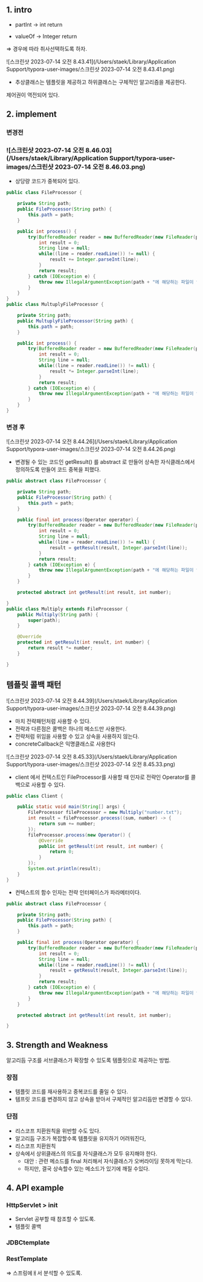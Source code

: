 ## 1. intro

- partInt → int return

- valueOf → Integer return

⇒ 경우에 따라 취사선택하도록 하자.

![스크린샷 2023-07-14 오전 8.43.41](/Users/staek/Library/Application Support/typora-user-images/스크린샷 2023-07-14 오전 8.43.41.png)

- 추상클래스는 템플릿을 제공하고 하위클래스는 구체적인 알고리즘을 제공한다.

제어권이 역전되어 있다.



## 2. implement

### 변경전

### ![스크린샷 2023-07-14 오전 8.46.03](/Users/staek/Library/Application Support/typora-user-images/스크린샷 2023-07-14 오전 8.46.03.png) 



- 상당량 코드가 중복되어 있다.

```java
public class FileProcessor {

    private String path;
    public FileProcessor(String path) {
        this.path = path;
    }

    public int process() {
        try(BufferedReader reader = new BufferedReader(new FileReader(path))) {
            int result = 0;
            String line = null;
            while((line = reader.readLine()) != null) {
                result += Integer.parseInt(line);
            }
            return result;
        } catch (IOException e) {
            throw new IllegalArgumentException(path + "에 해당하는 파일이 없습니다.", e);
        }
    }
}
public class MultuplyFileProcessor {

    private String path;
    public MultuplyFileProcessor(String path) {
        this.path = path;
    }

    public int process() {
        try(BufferedReader reader = new BufferedReader(new FileReader(path))) {
            int result = 0;
            String line = null;
            while((line = reader.readLine()) != null) {
                result *= Integer.parseInt(line);
            }
            return result;
        } catch (IOException e) {
            throw new IllegalArgumentException(path + "에 해당하는 파일이 없습니다.", e);
        }
    }
}
```

### 변경 후

![스크린샷 2023-07-14 오전 8.44.26](/Users/staek/Library/Application Support/typora-user-images/스크린샷 2023-07-14 오전 8.44.26.png)



- 변경될 수 있는 코드인 getResult() 를 abstract 로 만들어 상속한 자식클래스에서 정의하도록 만들어 코드 중복을 피했다.

```java
public abstract class FileProcessor {

    private String path;
    public FileProcessor(String path) {
        this.path = path;
    }

    public final int process(Operator operator) {
        try(BufferedReader reader = new BufferedReader(new FileReader(path))) {
            int result = 0;
            String line = null;
            while((line = reader.readLine()) != null) {
                result = getResult(result, Integer.parseInt(line));
            }
            return result;
        } catch (IOException e) {
            throw new IllegalArgumentException(path + "에 해당하는 파일이 없습니다.", e);
        }
    }

    protected abstract int getResult(int result, int number);

}
public class Multiply extends FileProcessor {
    public Multiply(String path) {
        super(path);
    }

    @Override
    protected int getResult(int result, int number) {
        return result *= number;
    }

}
```



## 템플릿 콜백 패턴

![스크린샷 2023-07-14 오전 8.44.39](/Users/staek/Library/Application Support/typora-user-images/스크린샷 2023-07-14 오전 8.44.39.png)

- 마치 전략패턴처럼 사용할 수 있다.
- 전략과 다른점은 콜백은 하나의 메소드만 사용한다.
- 전략처럼 위임을 사용할 수 있고 상속을 사용하지 않는다.
- concreteCallback은 익명클래스로 사용한다

![스크린샷 2023-07-14 오전 8.45.33](/Users/staek/Library/Application Support/typora-user-images/스크린샷 2023-07-14 오전 8.45.33.png)



- client 에서 컨텍스트인 FileProcessor를 사용할 때 인자로 전략인 Operator를 콜백으로 사용할 수 있다.

```java
public class Client {

    public static void main(String[] args) {
        FileProcessor fileProcessor = new Multiply("number.txt");
        int result = fileProcessor.process((sum, number) -> {
            return sum += number;
        });
        fileProcessor.process(new Operator() {
            @Override
            public int getResult(int result, int number) {
                return 0;
            }
        });
        System.out.println(result);
    }
}
```

- 컨텍스트의 함수 인자는 전략 인터페이스가 파라메터이다.

```java
public abstract class FileProcessor {

    private String path;
    public FileProcessor(String path) {
        this.path = path;
    }

    public final int process(Operator operator) {
        try(BufferedReader reader = new BufferedReader(new FileReader(path))) {
            int result = 0;
            String line = null;
            while((line = reader.readLine()) != null) {
                result = getResult(result, Integer.parseInt(line));
            }
            return result;
        } catch (IOException e) {
            throw new IllegalArgumentException(path + "에 해당하는 파일이 없습니다.", e);
        }
    }

    protected abstract int getResult(int result, int number);

}
```



## 3. Strength and Weakness

알고리듬 구조를 서브클래스가 확장할 수 있도록 템플릿으로 제공하는 방법.

### 장점

- 템플릿 코드를 재사용하고 중복코드를 줄일 수 있다.
- 템프릿 코드를 변경하지 않고 상속을 받아서 구체적인 알고리듬만 변경할 수 있다.

### 단점

- 리스코프 치환원칙을 위반할 수도 있다.
- 알고리듬 구조가 복잡할수록 템플릿을 유지하기 어려워진다,
- 리스코프 치환원칙
- 상속에서 상위클래스의 의도를 자식클래스가 모두 유지해야 한다.
  - 대안 : 관련 메소드를 final 처리해서 자식클래스가 오버라이딩 못하게 막는다.
  - 하지만, 결국 상속할수 있는 메소드가 있기에 깨질 수있다.



## 4. API example

### HttpServlet > init

- Servlet 공부할 때 참조할 수 있도록.
- 템플릿 콜백

### JDBCtemplate

### RestTemplate

⇒ 스프링에ㅐ서 분석할 수 있도록.